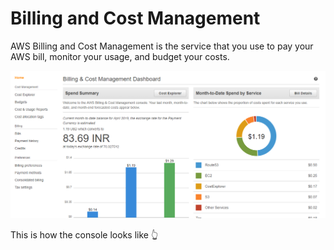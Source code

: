 # Billing and Cost Management

AWS Billing and Cost Management is the service that you use to pay your AWS bill, monitor your usage, and budget your costs.

![](../../.gitbook/assets/image%20%2834%29.png)

This is how the console looks like 👆 





